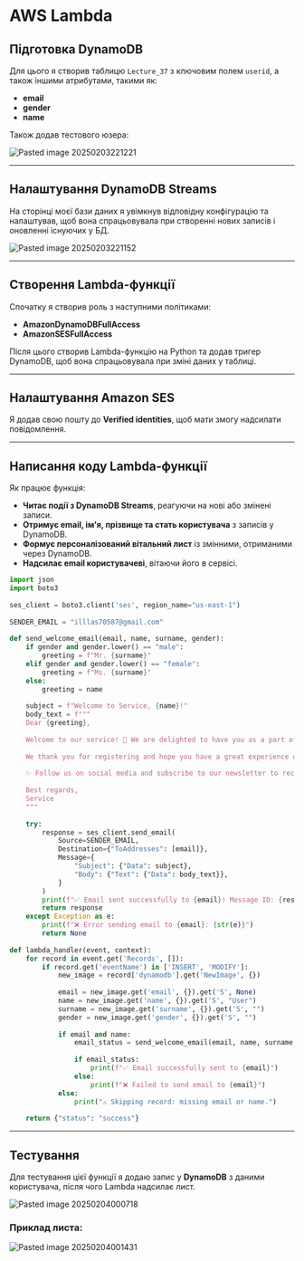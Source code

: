 # AWS Lambda

## Підготовка DynamoDB

Для цього я створив таблицю `Lecture_37` з ключовим полем `userid`, а також іншими атрибутами, такими як:

- **email**
- **gender**
- **name**

Також додав тестового юзера:

![Pasted image 20250203221221](https://github.com/user-attachments/assets/f219fe3d-740d-4d78-bc86-e490dfcd038f)

---

## Налаштування DynamoDB Streams

На сторінці моєї бази даних я увімкнув відповідну конфігурацію та налаштував, щоб вона спрацьовувала при створенні нових записів і оновленні існуючих у БД.

![Pasted image 20250203221152](https://github.com/user-attachments/assets/4c99e601-5e31-4c12-90e9-6aba5608f1b8)

---

## Створення Lambda-функції

Спочатку я створив роль з наступними політиками:

- **AmazonDynamoDBFullAccess**
- **AmazonSESFullAccess**

Після цього створив Lambda-функцію на Python та додав тригер DynamoDB, щоб вона спрацьовувала при зміні даних у таблиці.

---

## Налаштування Amazon SES

Я додав свою пошту до **Verified identities**, щоб мати змогу надсилати повідомлення.

---

## Написання коду Lambda-функції

Як працює функція:

- **Читає події з DynamoDB Streams**, реагуючи на нові або змінені записи.
- **Отримує email, ім'я, прізвище та стать користувача** з записів у DynamoDB.
- **Формує персоналізований вітальний лист** із змінними, отриманими через DynamoDB.
- **Надсилає email користувачеві**, вітаючи його в сервісі.

```python
import json
import boto3
  
ses_client = boto3.client('ses', region_name="us-east-1")
  
SENDER_EMAIL = "illlas70587@gmail.com"
  
def send_welcome_email(email, name, surname, gender):
    if gender and gender.lower() == "male":
        greeting = f"Mr. {surname}"
    elif gender and gender.lower() == "female":
        greeting = f"Ms. {surname}"
    else:
        greeting = name
  
    subject = f"Welcome to Service, {name}!"
    body_text = f"""
    Dear {greeting},
  
    Welcome to our service! 🎉 We are delighted to have you as a part of our community.
  
    We thank you for registering and hope you have a great experience using our platform.
  
    ✨ Follow us on social media and subscribe to our newsletter to receive the latest updates, exclusive offers, and insights.
  
    Best regards,
    Service
    """
  
    try:
        response = ses_client.send_email(
            Source=SENDER_EMAIL,
            Destination={"ToAddresses": [email]},
            Message={
                "Subject": {"Data": subject},
                "Body": {"Text": {"Data": body_text}},
            }
        )
        print(f"✅ Email sent successfully to {email}! Message ID: {response['MessageId']}")
        return response
    except Exception as e:
        print(f"❌ Error sending email to {email}: {str(e)}")
        return None
  
def lambda_handler(event, context):    
    for record in event.get('Records', []):
        if record.get('eventName') in ['INSERT', 'MODIFY']:
            new_image = record['dynamodb'].get('NewImage', {})
  
            email = new_image.get('email', {}).get('S', None)
            name = new_image.get('name', {}).get('S', "User")
            surname = new_image.get('surname', {}).get('S', "")
            gender = new_image.get('gender', {}).get('S', "")
  
            if email and name:
                email_status = send_welcome_email(email, name, surname, gender)
  
                if email_status:
                    print(f"✅ Email successfully sent to {email}")
                else:
                    print(f"❌ Failed to send email to {email}")
            else:
                print("⚠️ Skipping record: missing email or name.")
  
    return {"status": "success"}
```

---

## Тестування

Для тестування цієї функції я додаю запис у **DynamoDB** з даними користувача, після чого Lambda надсилає лист.

![Pasted image 20250204000718](https://github.com/user-attachments/assets/7989d34c-9b54-4c69-bd51-3892233d34b4)

### Приклад листа:

![Pasted image 20250204001431](https://github.com/user-attachments/assets/82c42411-dfad-4bf2-8e61-83619cc8eefb)
